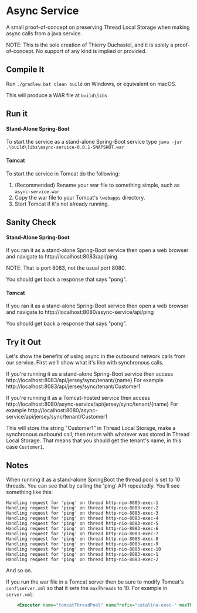 # Async Service
A small proof-of-concept on preserving Thread Local Storage when making async calls from a java service.

NOTE: This is the sole creation of Thierry Duchastel, and it is solely a proof-of-concept. No support of any kind is implied or provided.

## Compile It
Run `./gradlew.bat clean build` on Windows, or equivalent on macOS.

This will produce a WAR file at `build\libs`

## Run it
#### Stand-Alone Spring-Boot
To start the service as a stand-alone Spring-Boot service type `java -jar .\build\libs\async-service-0.0.1-SNAPSHOT.war`

#### Tomcat
To start the service in Tomcat do the following:
1. (Recommended) Rename your war file to something simple, such as `async-service.war`
1. Copy the war file to your Tomcat's `\webapps` directory.
1. Start Tomcat if it's not already running.

## Sanity Check
#### Stand-Alone Spring-Boot
If you ran it as a stand-alone Spring-Boot service then open a web browser and navigate to http://localhost:8083/api/ping

NOTE: That is port 8083, not the usual port 8080.

You should get back a response that says "pong".

#### Tomcat
If you ran it as a stand-alone Spring-Boot service then open a web browser and navigate to http://localhost:8080/async-service/api/ping

You should get back a response that says "pong".


## Try it Out
Let's show the benefits of using async in the outbound network calls from our service. First we'll show what
it's like with synchronous calls.

If you're running it as a stand-alone Spring-Boot service then access http://localhost:8083/api/jersey/sync/tenant/{name}
For example http://localhost:8083/api/jersey/sync/tenant/Customer1

If you're running it as a Tomcat-hosted service then access http://localhost:8080/async-service/api/jersey/sync/tenant/{name}
For example http://localhost:8080/async-service/api/jersey/sync/tenant/Customer1

This will store the string "Customer1" in Thread Local Storage, make a synchronous outbound call, then return with
whatever was stored in Thread Local Storage.  That means that you should get the tenant's name, in this case `Customer1`.

## Notes
When running it as a stand-alone SpringBoot the thread pool is set to 10 threads.  You can see that by calling the
'ping' API repeatedly.  You'll see something like this:

```
Handling request for 'ping' on thread http-nio-8083-exec-1
Handling request for 'ping' on thread http-nio-8083-exec-2
Handling request for 'ping' on thread http-nio-8083-exec-3
Handling request for 'ping' on thread http-nio-8083-exec-4
Handling request for 'ping' on thread http-nio-8083-exec-5
Handling request for 'ping' on thread http-nio-8083-exec-6
Handling request for 'ping' on thread http-nio-8083-exec-7
Handling request for 'ping' on thread http-nio-8083-exec-8
Handling request for 'ping' on thread http-nio-8083-exec-9
Handling request for 'ping' on thread http-nio-8083-exec-10
Handling request for 'ping' on thread http-nio-8083-exec-1
Handling request for 'ping' on thread http-nio-8083-exec-2
```

And so on.

If you run the war file in a Tomcat server then be sure to modify Tomcat's `conf\server.xml` so that it sets the 
`maxThreads` to 10.  For example in `server.xml`:

```xml
    <Executor name="tomcatThreadPool" namePrefix="catalina-exec-" maxThreads="10" minSpareThreads="10"/>
```


